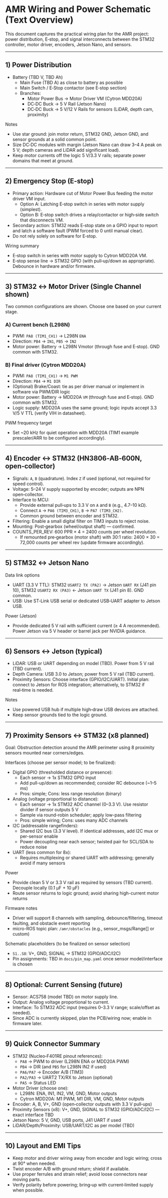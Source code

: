 # AMR Wiring and Power Schematic (Text Overview)

This document captures the practical wiring plan for the AMR project: power distribution, E‑stop, and signal interconnects between the STM32 controller, motor driver, encoders, Jetson Nano, and sensors.

---

## 1) Power Distribution

- Battery (TBD V, TBD Ah)
  - Main Fuse (TBD A) as close to battery as possible
  - Main Switch / E‑Stop contactor (see E‑stop section)
  - Branches:
    - Motor Power Bus → Motor Driver VM (Cytron MDD20A)
    - DC‑DC Buck → 5 V Rail (Jetson Nano)
    - DC‑DC Buck → 5 V/12 V Rails for sensors (LiDAR, depth cam, proximity)

Notes
- Use star ground: join motor return, STM32 GND, Jetson GND, and sensor grounds at a solid common point.
- Size DC‑DC modules with margin (Jetson Nano can draw 3–4 A peak on 5 V; depth cameras and LiDAR add significant load).
- Keep motor currents off the logic 5 V/3.3 V rails; separate power domains that meet at ground.

---

## 2) Emergency Stop (E‑stop)

- Primary action: Hardware cut of Motor Power Bus feeding the motor driver VM input.
  - Option A: Latching E‑stop switch in series with motor supply (simplest).
  - Option B: E‑stop switch drives a relay/contactor or high‑side switch that disconnects VM.
- Secondary action: STM32 reads E‑stop state on a GPIO input to report and latch a software fault (PWM forced to 0 until manual clear).
- Do not rely solely on software for E‑stop.

Wiring summary
- E‑stop switch in series with motor supply to Cytron MDD20A VM.
- E‑stop sense line → STM32 GPIO (with pull‑up/down as appropriate). Debounce in hardware and/or firmware.

---

## 3) STM32 ↔ Motor Driver (Single Channel shown)

Two common configurations are shown. Choose one based on your current stage.

### A) Current bench (L298N)
- PWM: `PA8 (TIM1_CH1)` → L298N `ENA`
- Direction: `PB4` → `IN1`, `PB5` → `IN2`
- Motor power: Battery → L298N Vmotor (through fuse and E‑stop). GND common with STM32.

### B) Final driver (Cytron MDD20A)
- PWM: `PA8 (TIM1_CH1)` → `M1 PWM`
- Direction: `PB4` → `M1 DIR`
- (Optional) Brake/Coast: tie as per driver manual or implement in software via PWM/DIR logic
- Motor power: Battery → MDD20A `VM` (through fuse and E‑stop). GND common with STM32.
- Logic supply: MDD20A uses the same ground; logic inputs accept 3.3 V/5 V TTL (verify VIH in datasheet).

PWM frequency target
- Set ~20 kHz for quiet operation with MDD20A (TIM1 example prescaler/ARR to be configured accordingly).

---

## 4) Encoder ↔ STM32 (HN3806‑AB‑600N, open‑collector)

- Signals: `A`, `B` (quadrature). Index `Z` if used (optional, not required for speed control).
- Voltage: 5–24 V supply supported by encoder; outputs are NPN open‑collector.
- Interface to MCU:
  - Provide external pull‑ups to 3.3 V on `A` and `B` (e.g., 4.7–10 kΩ).
  - Connect `A` → `PA6 (TIM3_CH1)`, `B` → `PA7 (TIM3_CH2)`.
  - Common ground between encoder and STM32.
- Filtering: Enable a small digital filter on TIM3 inputs to reject noise.
- Mounting: Post‑gearbox (wheel/output shaft) — confirmed.
- COUNTS_PER_REV: 600 PPR × 4 = 2400 counts per wheel revolution.
  - If remounted pre‑gearbox (motor shaft) with 30:1 ratio: 2400 × 30 = 72,000 counts per wheel rev (update firmware accordingly).

---

## 5) STM32 ↔ Jetson Nano

Data link options
- UART (3.3 V TTL): STM32 `USART2 TX (PA2)` → Jetson `UART RX` (J41 pin 10), STM32 `USART2 RX (PA3)` ← Jetson `UART TX` (J41 pin 8). GND common.
- USB: Use ST‑Link USB serial or dedicated USB‑UART adapter to Jetson USB.

Power (Jetson)
- Provide dedicated 5 V rail with sufficient current (≥ 4 A recommended). Power Jetson via 5 V header or barrel jack per NVIDIA guidance.

---

## 6) Sensors ↔ Jetson (typical)

- LiDAR: USB or UART depending on model (TBD). Power from 5 V rail (TBD current).
- Depth Camera: USB 3.0 to Jetson; power from 5 V rail (TBD current).
- Proximity Sensors: Choose interface (GPIO/I2C/UART). Initial plan: connect to Jetson for ROS integration; alternatively, to STM32 if real‑time is needed.

Notes
- Use powered USB hub if multiple high‑draw USB devices are attached.
- Keep sensor grounds tied to the logic ground.

---

## 7) Proximity Sensors ↔ STM32 (x8 planned)

Goal: Obstruction detection around the AMR perimeter using 8 proximity sensors mounted near corners/edges.

Interfaces (choose per sensor model; to be finalized):
- Digital GPIO (thresholded distance or presence):
  - Each sensor → 1x STM32 GPIO input
  - Add pull-up/down as recommended; consider RC debounce (~1–5 ms)
  - Pros: simple; Cons: less range resolution (binary)
- Analog (voltage proportional to distance):
  - Each sensor → 1x STM32 ADC channel (0–3.3 V). Use resistor divider if sensor outputs 5 V
  - Sample via round-robin scheduler; apply low-pass filtering
  - Pros: simple wiring; Cons: uses many ADC channels
- I2C (addressable rangefinders):
  - Shared I2C bus (3.3 V level). If identical addresses, add I2C mux or per-sensor enable
  - Power decoupling near each sensor; twisted pair for SCL/SDA to reduce noise
- UART (less common for 8x):
  - Requires multiplexing or shared UART with addressing; generally avoid if many sensors

Power
- Provide clean 5 V or 3.3 V rail as required by sensors (TBD current). Decouple locally (0.1 µF + 10 µF)
- Route sensor returns to logic ground; avoid sharing high-current motor returns

Firmware notes
- Driver will support 8 channels with sampling, debounce/filtering, timeout faulting, and obstacle event reporting
- micro-ROS topic plan: `/amr/obstacles` (e.g., sensor_msgs/Range[] or custom)

Schematic placeholders (to be finalized on sensor selection)
- `S1..S8`: V+, GND, SIGNAL → STM32 (GPIO/ADC/I2C)
- Pin assignments: TBD in `docs/pin_map.yaml` once sensor model/interface is chosen

---

## 8) Optional: Current Sensing (future)

- Sensor: ACS758 (model TBD) on motor supply line.
- Output: Analog voltage proportional to current.
- Interface: To STM32 ADC input (requires 0–3.3 V range; scale/offset as needed).
- Since ADC is currently skipped, plan the PCB/wiring now; enable in firmware later.

---

## 9) Quick Connector Summary

- STM32 (Nucleo‑F401RE pinout references):
  - `PA8` → PWM to driver (L298N ENA or MDD20A PWM)
  - `PB4` → DIR (and `PB5` for L298N IN2 if used)
  - `PA6/PA7` → Encoder A/B (TIM3)
  - `PA2/PA3` → UART2 TX/RX to Jetson (optional)
  - `PA5` → Status LED
- Motor Driver (choose one):
  - L298N: ENA, IN1, IN2, VM, GND, Motor outputs
  - Cytron MDD20A: M1 PWM, M1 DIR, VM, GND, Motor outputs
- Encoder: A, B, V+, GND (open‑collector outputs with 3.3 V pull‑ups)
- Proximity Sensors (x8): V+, GND, SIGNAL to STM32 (GPIO/ADC/I2C) — exact interface TBD
- Jetson Nano: 5 V, GND, USB ports, J41 UART if used
- LiDAR/Depth/Proximity: USB/UART/I2C as per model (TBD)

---

## 10) Layout and EMI Tips

- Keep motor and driver wiring away from encoder and logic wiring; cross at 90° when needed.
- Twist encoder A/B with ground return; shield if available.
- Use proper ferrules and strain relief; avoid loose connectors near moving parts.
- Verify polarity before powering; bring‑up with current‑limited supply when possible.
